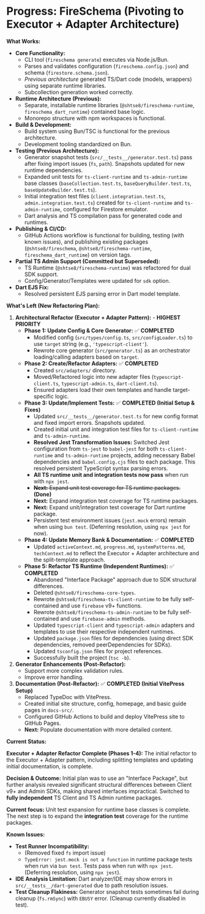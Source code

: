 # Progress: FireSchema (Pivoting to Executor + Adapter Architecture)

**What Works:**

- **Core Functionality:**
  - CLI tool (`fireschema generate`) executes via Node.js/Bun.
  - Parses and validates configuration (`fireschema.config.json`) and schema
    (`firestore.schema.json`).
  - _Previous architecture_ generated TS/Dart code (models, wrappers) using
    separate runtime libraries.
  - Subcollection generation worked correctly.
- **Runtime Architecture (Previous):**
  - Separate, installable runtime libraries (`@shtse8/fireschema-runtime`,
    `fireschema_dart_runtime`) contained base logic.
  - Monorepo structure with npm workspaces is functional.
- **Build & Development:**
  - Build system using Bun/TSC is functional for the previous architecture.
  - Development tooling standardized on Bun.
- **Testing (Previous Architecture):**
  - Generator snapshot tests (`src/__tests__/generator.test.ts`) pass after
    fixing import issues (`fs`, `path`). Snapshots updated for new runtime
    dependencies.
  - Expanded unit tests for `ts-client-runtime` and `ts-admin-runtime` base
    classes (`baseCollection.test.ts`, `baseQueryBuilder.test.ts`,
    `baseUpdateBuilder.test.ts`).
  - Initial integration test files (`client.integration.test.ts`,
    `admin.integration.test.ts`) created for `ts-client-runtime` and
    `ts-admin-runtime`, configured for Firestore emulator.
  - Dart analysis and TS compilation pass for generated code and runtimes.
- **Publishing & CI/CD:**
  - GitHub Actions workflow is functional for building, testing (with known
    issues), and publishing existing packages (`@shtse8/fireschema`,
    `@shtse8/fireschema-runtime`, `fireschema_dart_runtime`) on version tags.
- **Partial TS Admin Support (Committed but Superseded):**
  - TS Runtime (`@shtse8/fireschema-runtime`) was refactored for dual SDK
    support.
  - Config/Generator/Templates were updated for `sdk` option.
- **Dart EJS Fix:**
  - Resolved persistent EJS parsing error in Dart model template.

**What's Left (New Refactoring Plan):**

1. **Architectural Refactor (Executor + Adapter Pattern):** - **HIGHEST
   PRIORITY**
   - **Phase 1: Update Config & Core Generator:** ✅ **COMPLETED**
     - Modified config (`src/types/config.ts`, `src/configLoader.ts`) to use
       `target` string (e.g., `'typescript-client'`).
     - Rewrote core generator (`src/generator.ts`) as an orchestrator
       loading/calling adapters based on `target`.
   - **Phase 2: Create/Refactor Adapters:** ✅ **COMPLETED**
     - Created `src/adapters/` directory.
     - Moved/Refactored logic into new adapter files (`typescript-client.ts`,
       `typescript-admin.ts`, `dart-client.ts`).
     - Ensured adapters load their own templates and handle target-specific
       logic.
   - **Phase 3: Update/Implement Tests:** ✅ **COMPLETED (Initial Setup &
     Fixes)**
     - Updated `src/__tests__/generator.test.ts` for new config format and fixed
       import errors. Snapshots updated.
     - Created initial unit and integration test files for `ts-client-runtime`
       and `ts-admin-runtime`.
     - **Resolved Jest Transformation Issues:** Switched Jest configuration from
       `ts-jest` to `babel-jest` for both `ts-client-runtime` and
       `ts-admin-runtime` projects, adding necessary Babel dependencies and
       `babel.config.cjs` files to each package. This resolved persistent
       TypeScript syntax parsing errors.
     - **All TS runtime unit and integration tests now pass** when run with
       `npx jest`.
     - ~~**Next:** Expand unit test coverage for TS runtime packages.~~
       **(Done)**
     - **Next:** Expand integration test coverage for TS runtime packages.
     - **Next:** Expand unit/integration test coverage for Dart runtime package.
     - Persistent test environment issues (`jest.mock` errors) remain when using
       `bun test`. (Deferring resolution, using `npx jest` for now).
   - **Phase 4: Update Memory Bank & Documentation:** ✅ **COMPLETED**
     - Updated `activeContext.md`, `progress.md`, `systemPatterns.md`,
       `techContext.md` to reflect the Executor + Adapter architecture and the
       split-template approach.
   - **Phase 5: Refactor TS Runtime (Independent Runtimes):** ✅ **COMPLETED**
     - Abandoned "Interface Package" approach due to SDK structural differences.
     - Deleted `@shtse8/fireschema-core-types`.
     - Rewrote `@shtse8/fireschema-ts-client-runtime` to be fully self-contained
       and use `firebase` v9+ functions.
     - Rewrote `@shtse8/fireschema-ts-admin-runtime` to be fully self-contained
       and use `firebase-admin` methods.
     - Updated `typescript-client` and `typescript-admin` adapters and templates
       to use their respective independent runtimes.
     - Updated `package.json` files for dependencies (using direct SDK
       dependencies, removed peerDependencies for SDKs).
     - Updated `tsconfig.json` files for project references.
     - Successfully built the project (`tsc -b`).
2. **Generator Enhancements (Post-Refactor):**
   - Support more complex validation rules.
   - Improve error handling.
3. **Documentation (Post-Refactor):** ✅ **COMPLETED (Initial VitePress Setup)**
   - Replaced TypeDoc with VitePress.
   - Created initial site structure, config, homepage, and basic guide pages in
     `docs-src/`.
   - Configured GitHub Actions to build and deploy VitePress site to GitHub
     Pages.
   - **Next:** Populate documentation with more detailed content.

**Current Status:**

**Executor + Adapter Refactor Complete (Phases 1-4):** The initial refactor to
the Executor + Adapter pattern, including splitting templates and updating
initial documentation, is complete.

**Decision & Outcome:** Initial plan was to use an "Interface Package", but
further analysis revealed significant structural differences between Client v9+
and Admin SDKs, making shared interfaces impractical. Switched to **fully
independent** TS Client and TS Admin runtime packages.

**Current focus:** Unit test expansion for runtime base classes is complete. The
next step is to expand the **integration test** coverage for the runtime
packages.

**Known Issues:**

- **Test Runner Incompatibility:**
  - (Removed fixed `fs` import issue)
  - `TypeError: jest.mock is not a function` in runtime package tests when run
    via `bun test`. Tests pass when run with `npx jest`. (Deferring resolution,
    using `npx jest`).
- **IDE Analysis Limitation:** Dart analyzer/IDE may show errors in
  `src/__tests__/dart-generated` due to path resolution issues.
- **Test Cleanup Flakiness:** Generator snapshot tests sometimes fail during
  cleanup (`fs.rmSync`) with `EBUSY` error. (Cleanup currently disabled in
  test).
